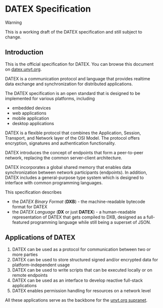 # DATEX Specification

> [!WARNING]
> This is a working draft of the DATEX specification and still subject to change.


## Introduction

This is the official specification for DATEX. You can browse this document on [datex.unyt.org](https://datex.unyt.org).

DATEX is a communication protocol and language that provides realtime data exchange and synchronization for distributed applications.

The DATEX specification is an open standard that is designed to be implemented for various platforms, including
 * embedded devices
 * web applications
 * mobile application
 * desktop applications

DATEX is a flexible protocol that combines the Application, Session, Transport, and Network layer of the OSI Model.
The protocol offers encryption, signatures and authentication functionality.

DATEX introduces the concept of endpoints that form a peer-to-peer network, replacing the common server-client architecture.

DATEX incorporates a global shared memory that enables data synchronization between network participants (endpoints).
In addition, DATEX includes a general-purpose type system which is designed to interface with common programming languages.

This specification describes
 * the *DATEX Binary Format* (**DXB**) - the machine-readable bytecode format for DATEX
 * the *DATEX Language* (**DX** or just **DATEX**) - a human-readable representation of DATEX that gets compiled to DXB, designed
   as a full-featured programming language while still being a superset of JSON.

## Applications of DATEX

1. DATEX can be used as a protocol for communication between two or more parties
2. DATEX can be used to store structured signed and/or encrypted data for platform-independent usage
3. DATEX can be used to write scripts that can be executed locally or on remote endpoints
4. DATEX can be used as an interface to develop reactive full-stack applications
5. DATEX enables permission handling for resources on a network level

All these applications serve as the backbone for the [unyt.org supranet](./003_terms.md#supranet).
